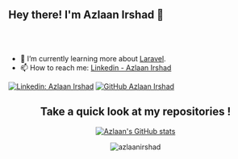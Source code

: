 ## Hey there! I'm Azlaan Irshad 👋


<br/>
<br/>


- 🌱 I’m currently learning more about [Laravel](https://laravel.com/).
- 📫 How to reach me: [Linkedin - Azlaan Irshad](https://www.linkedin.com/in/azlaan-irshad/)



[![Linkedin: Azlaan Irshad](https://img.shields.io/badge/-Azlaan-blue?style=flat-square&logo=Linkedin&logoColor=white&link=https://www.linkedin.com/in/azlaan-irshad/)](https://www.linkedin.com/in/azlaan-irshad/)
[![GitHub Azlaan Irshad](https://img.shields.io/github/followers/azlaanirshad?label=follow&style=social)](https://github.com/AzlaanIrshad)

<div align="center">

## Take a quick look at my repositories !
[![Azlaan's GitHub stats](https://github-readme-stats.vercel.app/api?username=azlaanirshad&theme=tokyonight)](https://github.com/AzlaanIrshad)

 <img src="https://komarev.com/ghpvc/?username=azlaanirshad&label=Views&color=brightgreen&style=flat" alt="azlaanirshad" />
</div>
